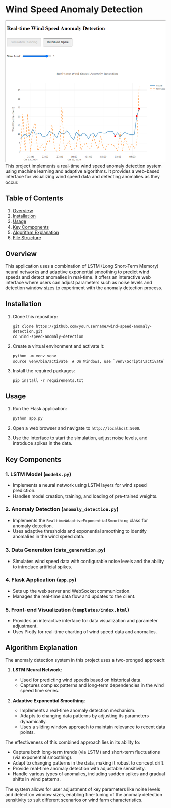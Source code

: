 # Wind Speed Anomaly Detection
<img src="Screenshot.png">
This project implements a real-time wind speed anomaly detection system using machine learning and adaptive algorithms. It provides a web-based interface for visualizing wind speed data and detecting anomalies as they occur.

## Table of Contents
1. [Overview](#overview)
2. [Installation](#installation)
3. [Usage](#usage)
4. [Key Components](#key-components)
5. [Algorithm Explanation](#algorithm-explanation)
6. [File Structure](#file-structure)

## Overview

This application uses a combination of LSTM (Long Short-Term Memory) neural networks and adaptive exponential smoothing to predict wind speeds and detect anomalies in real-time. It offers an interactive web interface where users can adjust parameters such as noise levels and detection window sizes to experiment with the anomaly detection process.

## Installation

1. Clone this repository:
   ```
   git clone https://github.com/yourusername/wind-speed-anomaly-detection.git
   cd wind-speed-anomaly-detection
   ```

2. Create a virtual environment and activate it:
   ```
   python -m venv venv
   source venv/bin/activate  # On Windows, use `venv\Scripts\activate`
   ```

3. Install the required packages:
   ```
   pip install -r requirements.txt
   ```

## Usage

1. Run the Flask application:
   ```
   python app.py
   ```

2. Open a web browser and navigate to `http://localhost:5000`.

3. Use the interface to start the simulation, adjust noise levels, and introduce spikes in the data.

## Key Components

### 1. LSTM Model (`models.py`)
- Implements a neural network using LSTM layers for wind speed prediction.
- Handles model creation, training, and loading of pre-trained weights.

### 2. Anomaly Detection (`anomaly_detection.py`)
- Implements the `RealtimeAdaptiveExponentialSmoothing` class for anomaly detection.
- Uses adaptive thresholds and exponential smoothing to identify anomalies in the wind speed data.

### 3. Data Generation (`data_generation.py`)
- Simulates wind speed data with configurable noise levels and the ability to introduce artificial spikes.

### 4. Flask Application (`app.py`)
- Sets up the web server and WebSocket communication.
- Manages the real-time data flow and updates to the client.

### 5. Front-end Visualization (`templates/index.html`)
- Provides an interactive interface for data visualization and parameter adjustment.
- Uses Plotly for real-time charting of wind speed data and anomalies.

## Algorithm Explanation

The anomaly detection system in this project uses a two-pronged approach:

1. **LSTM Neural Network**:
   - Used for predicting wind speeds based on historical data.
   - Captures complex patterns and long-term dependencies in the wind speed time series.

2. **Adaptive Exponential Smoothing**:
   - Implements a real-time anomaly detection mechanism.
   - Adapts to changing data patterns by adjusting its parameters dynamically.
   - Uses a sliding window approach to maintain relevance to recent data points.

The effectiveness of this combined approach lies in its ability to:
- Capture both long-term trends (via LSTM) and short-term fluctuations (via exponential smoothing).
- Adapt to changing patterns in the data, making it robust to concept drift.
- Provide real-time anomaly detection with adjustable sensitivity.
- Handle various types of anomalies, including sudden spikes and gradual shifts in wind patterns.

The system allows for user adjustment of key parameters like noise levels and detection window sizes, enabling fine-tuning of the anomaly detection sensitivity to suit different scenarios or wind farm characteristics.